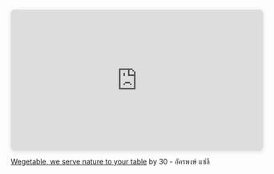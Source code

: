 <div style="position: relative; width: 100%; height: 0; padding-top: 56.2225%;
 padding-bottom: 0; box-shadow: 0 2px 8px 0 rgba(63,69,81,0.16); margin-top: 1.6em; margin-bottom: 0.9em; overflow: hidden;
 border-radius: 8px; will-change: transform;">
  <iframe loading="lazy" style="position: absolute; width: 100%; height: 100%; top: 0; left: 0; border: none; padding: 0;margin: 0;"
    src="https://www.canva.com/design/DAGf17TrJVk/s3RqnNCiJkdGqzP4FifZVQ/view?embed" allowfullscreen="allowfullscreen" allow="fullscreen">
  </iframe>
</div>
<a href="https:&#x2F;&#x2F;www.canva.com&#x2F;design&#x2F;DAGf17TrJVk&#x2F;s3RqnNCiJkdGqzP4FifZVQ&#x2F;view?utm_content=DAGf17TrJVk&amp;utm_campaign=designshare&amp;utm_medium=embeds&amp;utm_source=link" target="_blank" rel="noopener">Wegetable, we serve nature to your table</a> by 30 - อัครพงษ์ แซ่ลี
